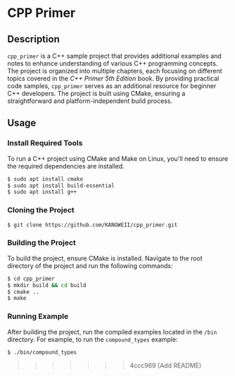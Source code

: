 # CPP Primer

## Description
`cpp_primer` is a C++ sample project that provides additional examples and notes to enhance understanding of various C++ programming concepts. The project is organized into multiple chapters, each focusing on different topics covered in the *C++ Primer 5th Edition* book. By providing practical code samples, `cpp_primer` serves as an additional resource for beginner C++ developers. The project is built using CMake, ensuring a straightforward and platform-independent build process.

## Usage
### Install Required Tools
To run a C++ project using CMake and Make on Linux, you'll need to ensure the required dependencies are installed.
```sh
$ sudo apt install cmake
$ sudo apt install build-essential
$ sudo apt install g++
```

### Cloning the Project
```sh
$ git clone https://github.com/KANGWEII/cpp_primer.git
```

### Building the Project
To build the project, ensure CMake is installed. Navigate to the root directory of the project and run the following commands:
```sh
$ cd cpp_primer
$ mkdir build && cd build
$ cmake ..
$ make
```

### Running Example
After building the project, run the compiled examples located in the `/bin` directory. For example, to run the `compound_types` example:

```sh
$ ./bin/compound_types
```
>>>>>>> 4ccc969 (Add README)
